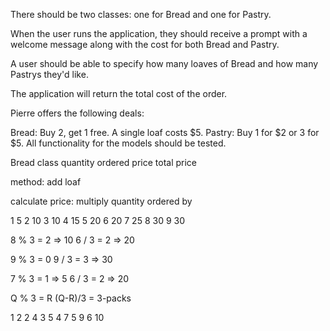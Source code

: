 There should be two classes: one for Bread and one for Pastry.

When the user runs the application, they should receive a prompt with a welcome message along with the cost for both Bread and Pastry.

A user should be able to specify how many loaves of Bread and how many Pastrys they'd like.

The application will return the total cost of the order.

Pierre offers the following deals:

Bread: Buy 2, get 1 free. A single loaf costs $5.
Pastry: Buy 1 for \$2 or 3 for $5.
All functionality for the models should be tested.

Bread class
quantity ordered
price
total price

method: add loaf

calculate price: multiply quantity ordered by 

1 5
2 10
3 10
4 15
5 20
6 20
7 25
8 30
9 30

8 % 3 = 2 => 10
6 / 3 = 2 => 20

9 % 3 = 0
9 / 3 = 3 => 30

7 % 3 = 1 => 5
6 / 3 = 2 => 20

Q % 3 = R
(Q-R)/3 = 3-packs


1 2
2 4
3 5
4 7
5 9
6 10